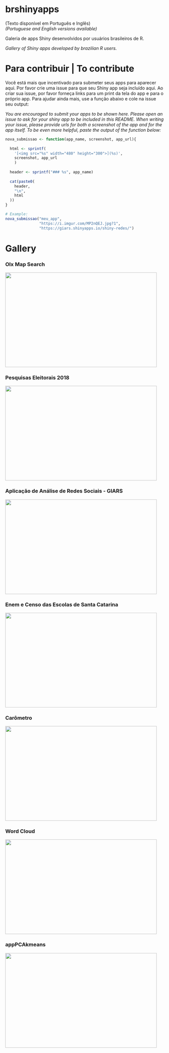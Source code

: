 

# brshinyapps

(Texto disponível em Português e Inglês)  
*(Portuguese and English versions available)*

Galeria de apps Shiny desenvolvidos por usuários brasileiros de R.

*Gallery of Shiny apps developed by brazilian R users.*

# Para contribuir | To contribute
Você está mais que incentivado para submeter seus apps para aparecer aqui. Por favor crie uma issue para que seu Shiny app seja incluído aqui. Ao criar sua issue, por favor forneça links para um print da tela do app e para o próprio app. Para ajudar ainda mais, use a função abaixo e cole na issue seu output:

*You are encouraged to submit your apps to be shown here. Please open an issue to ask for your shiny app to be included in this README. When writing your issue, please provide urls for both a screenshot of the app and for the app itself. To be even more helpful, paste the output of the function below:*

``` r
nova_submissao <- function(app_name, screenshot, app_url){
  
  html <- sprintf(
    '[<img src="%s" width="480" height="300">](%s)',
    screenshot, app_url
    )
  
  header <- sprintf("### %s", app_name)
  
  cat(paste0(
    header,
    "\n",
    html
  ))
}

# Example:
nova_submissao("meu_app",
               "https://i.imgur.com/MP2nQEJ.jpg?1",
               "https://giars.shinyapps.io/shiny-redes/")
```

# Gallery

### Olx Map Search
[<img src="https://i.imgur.com/tSzAmiJ.jpg?1" width="480" height="300">](https://sillasgonzaga.shinyapps.io/olxshiny2/)

### Pesquisas Eleitorais 2018
[<img src="https://i.imgur.com/44G4e5x.jpg?1" width="480" height="300">](http://pesqele.conre3.org.br/app/)

### Aplicação de Análise de Redes Sociais - GIARS
[<img src="https://i.imgur.com/MP2nQEJ.jpg?1" width="480" height="300">](https://giars.shinyapps.io/shiny-redes/)

### Enem e Censo das Escolas de Santa Catarina
[<img src="https://i.imgur.com/Gu4YxnM.jpg?1" width="480" height="300">](https://silvio.shinyapps.io/ENEMSC/)

### Carômetro
[<img src="https://i.imgur.com/SRSueP3.jpg?1" width="480" height="300">](https://flaviobarros.shinyapps.io/carometro/)

### Word Cloud
[<img src="https://i.imgur.com/YOWXARs.jpg?1" width="480" height="300">](https://gomesfellipe.shinyapps.io/appwordcloud/)

### appPCAkmeans
[<img src="https://i.imgur.com/XuKuIV8.jpg?1" width="480" height="300">](https://gomesfellipe.shinyapps.io/apppcakmeans/)
